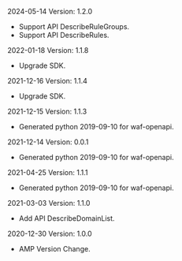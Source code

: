 2024-05-14 Version: 1.2.0
- Support API DescribeRuleGroups.
- Support API DescribeRules.


2022-01-18 Version: 1.1.8
- Upgrade SDK.

2021-12-16 Version: 1.1.4
- Upgrade SDK.

2021-12-15 Version: 1.1.3
- Generated python 2019-09-10 for waf-openapi.

2021-12-14 Version: 0.0.1
- Generated python 2019-09-10 for waf-openapi.

2021-04-25 Version: 1.1.1
- Generated python 2019-09-10 for waf-openapi.

2021-03-03 Version: 1.1.0
- Add API DescribeDomainList.

2020-12-30 Version: 1.0.0
- AMP Version Change.


